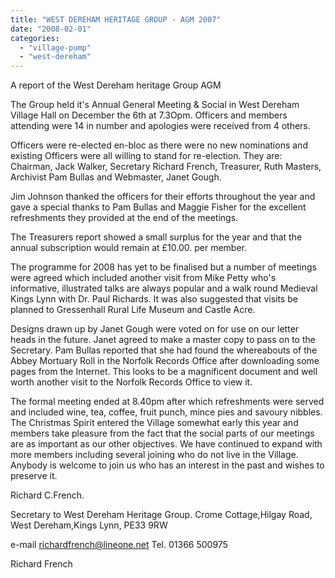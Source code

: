```yaml
---
title: "WEST DEREHAM HERITAGE GROUP - AGM 2007"
date: "2008-02-01"
categories: 
  - "village-pump"
  - "west-dereham"
---
```


A report of the West Dereham heritage Group AGM

The Group held it's Annual General Meeting & Social in West Dereham Village Hall on December the 6th at 7.3Opm. Officers and members attending were 14 in number and apologies were received from 4 others.

Officers were re-elected en-bloc as there were no new nominations and existing Officers were all willing to stand for re-election. They are: Chairman, Jack Walker, Secretary Richard French, Treasurer, Ruth Masters, Archivist Pam Bullas and Webmaster, Janet Gough.

Jim Johnson thanked the officers for their efforts throughout the year and gave a special thanks to Pam Bullas and Maggie Fisher for the excellent refreshments they provided at the end of the meetings.

The Treasurers report showed a small surplus for the year and that the annual subscription would remain at £10.00. per member.

The programme for 2008 has yet to be finalised but a number of meetings were agreed which included another visit from Mike Petty who's informative, illustrated talks are always popular and a walk round Medieval Kings Lynn with Dr. Paul Richards. It was also suggested that visits be planned to Gressenhall Rural Life Museum and Castle Acre.

Designs drawn up by Janet Gough were voted on for use on our letter heads in the future. Janet agreed to make a master copy to pass on to the Secretary. Pam Bullas reported that she had found the whereabouts of the Abbey Mortuary Roll in the Norfolk Records Office after downloading some pages from the Internet. This looks to be a magnificent document and well worth another visit to the Norfolk Records Office to view it.

The formal meeting ended at 8.40pm after which refreshments were served and included wine, tea, coffee, fruit punch, mince pies and savoury nibbles. The Christmas Spirit entered the Village somewhat early this year and members take pleasure from the fact that the social parts of our meetings are as important as our other objectives. We have continued to expand with more members including several joining who do not live in the Village. Anybody is welcome to join us who has an interest in the past and wishes to preserve it.

Richard C.French.

Secretary to West Dereham Heritage Group. Crome Cottage,Hilgay Road, West Dereham,Kings Lynn, PE33 9RW

e-mail richardfrench@lineone.net Tel. 01366 500975

Richard French
